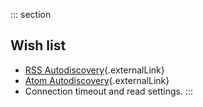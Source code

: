 ::: section
## Wish list

-   [RSS
    Autodiscovery](https://web.archive.org/web/20060714211606/http://diveintomark.org/archives/2002/05/31/){.externalLink}
-   [Atom
    Autodiscovery](http://www.intertwingly.net/wiki/pie/PaceAutoDisco){.externalLink}
-   Connection timeout and read settings.
:::
